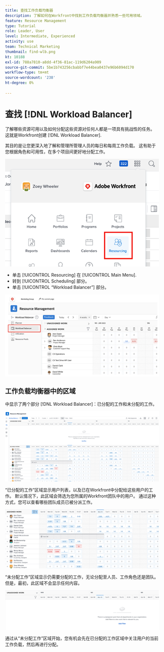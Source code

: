 ```yaml
---
title: 查找工作负载均衡器
description: 了解如何在Workfront中找到工作负载均衡器并熟悉一些可用领域。
feature: Resource Management
type: Tutorial
role: Leader, User
level: Intermediate, Experienced
activity: use
team: Technical Marketing
thumbnail: find-wlb.png
kt: 10188
exl-id: 788a7810-a8dd-4f36-81ac-119d6204a909
source-git-commit: 5be1b743256cbabbf7e44bea0437e96b6094d170
workflow-type: tm+mt
source-wordcount: '238'
ht-degree: 0%

---
```


# 查找 [!DNL Workload Balancer]

了解哪些资源可用以及如何分配这些资源对任何人都是一项具有挑战性的任务。 这就是Workfront创建 [!DNL Workload Balancer].

其目的是让您更深入地了解和管理所管理人员的每日和每周工作负载。 这有助于您根据角色和可用性，在多个项目间更好地分配工作。

![主菜单中的资源](assets/Find_01.png)

* 单击 [!UICONTROL Resourcing] 在 [!UICONTROL Main Menu].
* 转到 [!UICONTROL Scheduling] 部分。
* 单击 [!UICONTROL “Workload Balancer”] 部分。

![工作负载均衡器部分](assets/Find_02.png)

## 工作负载均衡器中的区域

中显示了两个部分 [!DNL Workload Balancer]：已分配的工作和未分配的工作。

![未分配区域](assets/Find_03.png)

“已分配的工作”区域显示用户列表，以及已在Workfront中分配给这些用户的工作。 默认情况下，此区域会筛选为您所属的Workfront团队中的用户。 通过这种方式，您可以查看哪些团队成员已被分派工作。

![已分配区域用户](assets/Find_03b.png)

“未分配工作”区域显示仍需要分配的工作，无论分配至人员、工作角色还是团队。 但是，最初，此区域不会显示任何内容。

![未分配的工作区](assets/Find_03c.png)

通过从“未分配工作”区域开始，您有机会先在已分配的工作区域中关注用户的当前工作负载，然后再进行分配。
